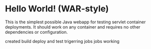 Hello World! (WAR-style)
===============

This is the simplest possible Java webapp for testing servlet container deployments.  It should work on any container and requires no other dependencies or configuration.

created build deploy and test
trigerring jobs
jobs working
